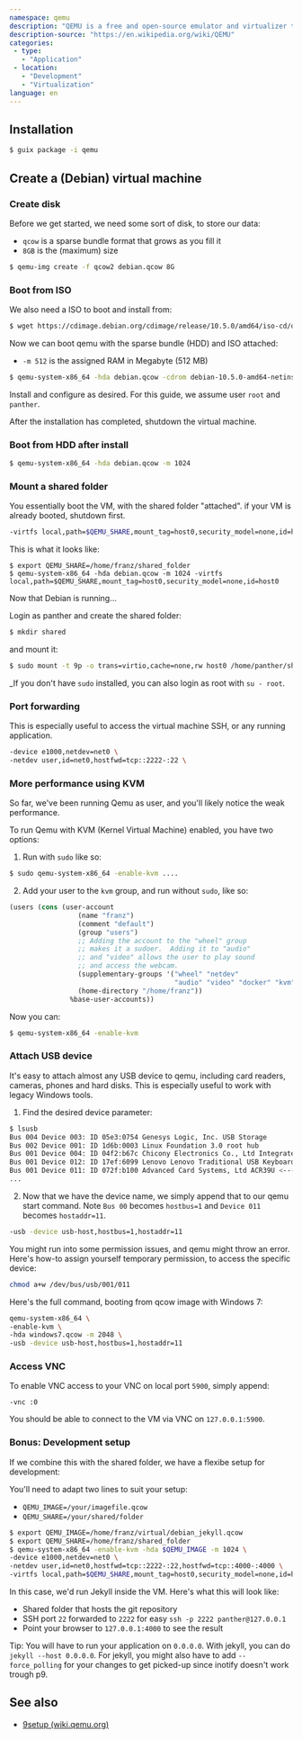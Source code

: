 ```yaml
---
namespace: qemu
description: "QEMU is a free and open-source emulator and virtualizer that can perform hardware virtualization."
description-source: "https://en.wikipedia.org/wiki/QEMU"
categories:
 - type:
   - "Application"
 - location:
   - "Development"
   - "Virtualization"
language: en
---
```


## Installation

```bash
$ guix package -i qemu
```

## Create a (Debian) virtual machine

### Create disk

Before we get started, we need some sort of disk, to store our data:

- `qcow` is a sparse bundle format that grows as you fill it
- `8GB` is the (maximum) size

```bash
$ qemu-img create -f qcow2 debian.qcow 8G
```

### Boot from ISO

We also need a ISO to boot and install from:

```bash
$ wget https://cdimage.debian.org/cdimage/release/10.5.0/amd64/iso-cd/debian-10.5.0-amd64-netinst.iso
```

Now we can boot qemu with the sparse bundle (HDD) and ISO attached:

- `-m 512` is the assigned RAM in Megabyte (512 MB)

```bash
$ qemu-system-x86_64 -hda debian.qcow -cdrom debian-10.5.0-amd64-netinst.iso -boot d -m 512
```

Install and configure as desired. For this guide, we assume user `root` and `panther`.

After the installation has completed, shutdown the virtual machine.

### Boot from HDD after install

```bash
$ qemu-system-x86_64 -hda debian.qcow -m 1024
```

### Mount a shared folder

You essentially boot the VM, with the shared folder "attached". if your VM is already booted, shutdown first.

```bash
-virtfs local,path=$QEMU_SHARE,mount_tag=host0,security_model=none,id=host0
```

This is what it looks like:

```
$ export QEMU_SHARE=/home/franz/shared_folder
$ qemu-system-x86_64 -hda debian.qcow -m 1024 -virtfs local,path=$QEMU_SHARE,mount_tag=host0,security_model=none,id=host0
```

Now that Debian is running...

Login as panther and create the shared folder:

```bash
$ mkdir shared
```

and mount it:

```bash
$ sudo mount -t 9p -o trans=virtio,cache=none,rw host0 /home/panther/shared -oversion=9p2000.L -oaccess=user
```

_If you don't have `sudo` installed, you can also login as root with `su - root`.

### Port forwarding

This is especially useful to access the virtual machine SSH, or any running application.

```bash
-device e1000,netdev=net0 \
-netdev user,id=net0,hostfwd=tcp::2222-:22 \
```

### More performance using KVM

So far, we've been running Qemu as user, and you'll likely notice the weak performance.

To run Qemu with KVM (Kernel Virtual Machine) enabled, you have two options:

1. Run with `sudo` like so:

```bash
$ sudo qemu-system-x86_64 -enable-kvm ....
```

2. Add your user to the `kvm` group, and run without `sudo`, like so:

```lisp
(users (cons (user-account
                 (name "franz")
                 (comment "default")
                 (group "users")
                 ;; Adding the account to the "wheel" group
                 ;; makes it a sudoer.  Adding it to "audio"
                 ;; and "video" allows the user to play sound
                 ;; and access the webcam.
                 (supplementary-groups '("wheel" "netdev"
                                         "audio" "video" "docker" "kvm"))
                 (home-directory "/home/franz"))
               %base-user-accounts))
```

Now you can:

```bash
$ qemu-system-x86_64 -enable-kvm
```

### Attach USB device

It's easy to attach almost any USB device to qemu, including card readers, cameras, phones and hard disks. This is especially useful to work with legacy Windows tools.

1) Find the desired device parameter:

```bash
$ lsusb
Bus 004 Device 003: ID 05e3:0754 Genesys Logic, Inc. USB Storage
Bus 002 Device 001: ID 1d6b:0003 Linux Foundation 3.0 root hub
Bus 001 Device 004: ID 04f2:b67c Chicony Electronics Co., Ltd Integrated Camera
Bus 001 Device 012: ID 17ef:6099 Lenovo Lenovo Traditional USB Keyboard
Bus 001 Device 011: ID 072f:b100 Advanced Card Systems, Ltd ACR39U <----
...
```

2) Now that we have the device name, we simply append that to our qemu start command. Note `Bus 00` becomes `hostbus=1` and `Device 011` becomes `hostaddr=11`.

```bash
-usb -device usb-host,hostbus=1,hostaddr=11
```

You might run into some permission issues, and qemu might throw an error. Here's how-to assign yourself temporary permission, to access the specific device:

```bash
chmod a+w /dev/bus/usb/001/011
```

Here's the full command, booting from qcow image with Windows 7:

```bash
qemu-system-x86_64 \
-enable-kvm \
-hda windows7.qcow -m 2048 \
-usb -device usb-host,hostbus=1,hostaddr=11
```

### Access VNC

To enable VNC access to your VNC on local port `5900`, simply append:

```
-vnc :0
```

You should be able to connect to the VM via VNC on `127.0.0.1:5900`.

### Bonus: Development setup

If we combine this with the shared folder, we have a flexibe setup for development:

You'll need to adapt two lines to suit your setup:

- `QEMU_IMAGE=/your/imagefile.qcow`
- `QEMU_SHARE=/your/shared/folder`

```bash
$ export QEMU_IMAGE=/home/franz/virtual/debian_jekyll.qcow
$ export QEMU_SHARE=/home/franz/shared_folder
$ qemu-system-x86_64 -enable-kvm -hda $QEMU_IMAGE -m 1024 \
-device e1000,netdev=net0 \
-netdev user,id=net0,hostfwd=tcp::2222-:22,hostfwd=tcp::4000-:4000 \
-virtfs local,path=$QEMU_SHARE,mount_tag=host0,security_model=none,id=host0
```

In this case, we'd run Jekyll inside the VM. Here's what this will look like:

- Shared folder that hosts the git repository
- SSH port `22` forwarded to `2222` for easy `ssh -p 2222 panther@127.0.0.1`
- Point your browser to `127.0.0.1:4000` to see the result

Tip: You will have to run your application on `0.0.0.0`. 
With jekyll, you can do `jekyll --host 0.0.0.0`.
For jekyll, you might also have to add `--force_polling` for your changes to get picked-up since inotify doesn't work trough p9.

## See also

- [9setup (wiki.qemu.org)](https://wiki.qemu.org/Documentation/9psetup)
